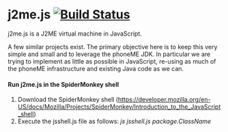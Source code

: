 # j2me.js [![Build Status](https://travis-ci.org/andreasgal/j2me.js.svg)](https://travis-ci.org/andreasgal/j2me.js)

j2me.js is a J2ME virtual machine in JavaScript.

A few similar projects exist. The primary objective here is to keep this very simple and small and to leverage the phoneME JDK. In particular we are trying to implement as little as possible in JavaScript, re-using as much of the phoneME infrastructure and existing Java code as we can.

#### Run j2me.js in the SpiderMonkey shell

1. Download the SpiderMonkey shell (https://developer.mozilla.org/en-US/docs/Mozilla/Projects/SpiderMonkey/Introduction_to_the_JavaScript_shell)
2. Execute the jsshell.js file as follows: *js jsshell.js package.ClassName*
